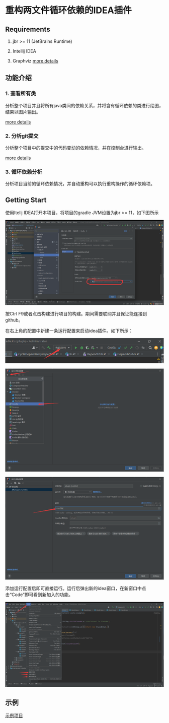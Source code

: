 # 重构两文件循环依赖的IDEA插件

## Requirements

1. jbr >= 11 (JetBrains Runtime)

2. Intellij IDEA

3. Graphviz  [more details](./docs/install_graphviz.md)

## 功能介绍

### 1. 查看所有类

分析整个项目并且将所有java类间的依赖关系，并将含有循环依赖的类进行绘图，结果以图片输出。

[more details](./docs/details/show_all_classes.md)

### 2. 分析git提交

分析整个项目中的提交中的代码变动的依赖情况，并在控制台进行输出。

[more details](./docs/details/commits_analyse.md)

### 3. 循环依赖分析

分析项目当前的循环依赖情况，并自动重构可以执行重构操作的循环依赖项。

## Getting Start

使用Itellj IDEA打开本项目，将项目的gradle JVM设置为jbr >= 11，如下图所示

![gradle_setting](./docs/img/readme/gradle_setting.png)

按Ctrl F9或者点击构建进行项目的构建。期间需要联网并且保证能连接到github。

在右上角的配置中新建一条运行配置来启动idea插件。如下所示：

![](./docs/img/readme/add_configure.png)

![](./docs/img/readme/add_gradle.png)

![](./docs/img/readme/run_ide.png)

添加运行配置后即可直接运行。运行后弹出新的idea窗口，在新窗口中点击“Code”即可看到新加入的功能。

![](./docs/img/readme/running.png)

## 示例

[示例项目](https://github.com/Jlm-team/cycleToolSamples/)